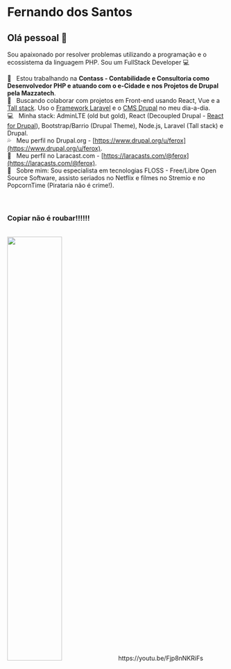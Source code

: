 # Fernando dos Santos

## Olá pessoal 👋
Sou apaixonado por resolver problemas utilizando a programação e o ecossistema da linguagem PHP.
Sou um FullStack Developer :computer:

 :rocket:  &nbsp; Estou trabalhando na **Contass - Contabilidade e Consultoria como Desenvolvedor PHP e atuando com o e-Cidade e nos Projetos de Drupal pela Mazzatech**.
 <br/> :purple_heart: &nbsp; Buscando colaborar com projetos em Front-end usando React, Vue e a [Tall stack](https://tallstack.dev/). Uso o [Framework Laravel](https://laravel.com/) e o [CMS Drupal](https://www.drupal.org/) no meu dia-a-dia.
 <br/> :computer: &nbsp; Minha stack: AdminLTE (old but gold), React (Decoupled Drupal - [React for Drupal](https://reactfordrupal.com/)), Bootstrap/Barrio (Drupal Theme), Node.js, Laravel (Tall stack) e Drupal.
 <br/> :sweat_drops: &nbsp; Meu perfil no Drupal.org - [https://www.drupal.org/u/ferox](https://www.drupal.org/u/ferox).
 <br/> :izakaya_lantern: &nbsp; Meu perfil no Laracast.com - [https://laracasts.com/@ferox](https://laracasts.com/@ferox).
 <br/> 💬  &nbsp; Sobre mim: Sou especialista em tecnologias FLOSS - Free/Libre Open Source Software, assisto seriados no Netflix e filmes no Stremio e no PopcornTime (Pirataria não é crime!).
<br/><br/><br/>
### Copiar não é roubar!!!!!!
<br/>
<img src="https://i.ytimg.com/vi_webp/Fjp8nNKRiFs/maxresdefault.webp" width="50%">
https://youtu.be/Fjp8nNKRiFs
